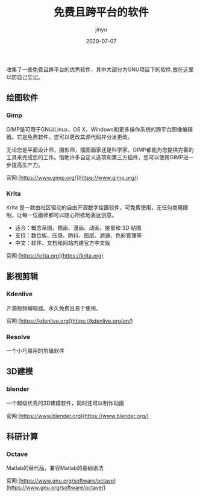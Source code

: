 ﻿---
layout: post
title: 免费且跨平台的软件
date: 2020-07-07
categories: 
author:  jinyu
tags: [收集品]
comments: true
toc: 
pinned: 
description: Free and Cross-platform software
---

收集了一些免费且跨平台的优秀软件，其中大部分为GNU项目下的软件,放在这里以防自己忘记。
<!-- more -->
## 绘图软件

### Gimp

GIMP是可用于GNU/Linux，OS X，Windows和更多操作系统的跨平台图像编辑器。它是免费软件，您可以更改其源代码并分发更改。

无论您是平面设计师，摄影师，插图画家还是科学家，GIMP都能为您提供完善的工具来完成您的工作。借助许多自定义选项和第三方插件，您可以使用GIMP进一步提高生产力。

官网:[https://www.gimp.org/](https://www.gimp.org/)

### Krita

Krita 是一款由社区驱动的自由开源数字绘画软件，可免费使用，无任何商用限制，让每一位画师都可以随心所欲地表达创意。

* 适合：概念草图、插画、漫画、动画、接景和 3D 贴图
* 支持：数位板、压感、防抖、图层、滤镜、色彩管理等
* 中文：软件、文档和网站内建官方中文版

官网:[https://krita.org](https://krita.org)

## 影视剪辑

### Kdenlive

开源视频编辑器。永久免费且易于使用。

官网:[https://kdenlive.org](https://kdenlive.org/en/)

### Resolve

一个小巧易用的剪辑软件

## 3D建模

### blender

一个超级优秀的3D建模软件，同时还可以制作动画

官网:[https://www.blender.org](https://www.blender.org/)

## 科研计算

### Octave

Matlab的替代品，兼容Matlab的基础语法

官网:[https://www.gnu.org/software/octave](https://www.gnu.org/software/octave/)